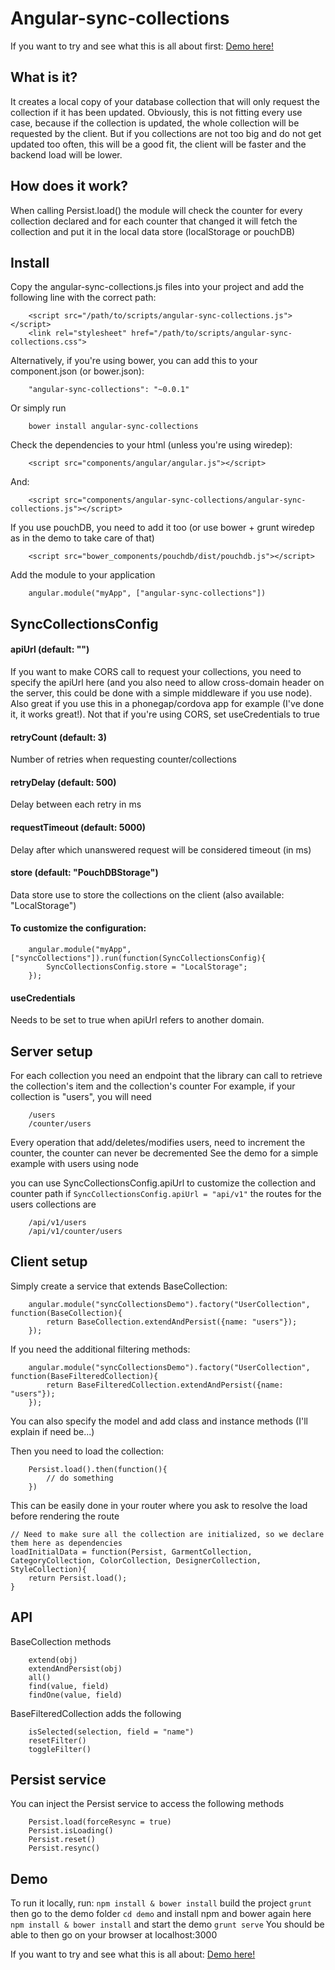 Angular-sync-collections
========================

If you want to try and see what this is all about first:
[Demo here!](http://synccollection.herokuapp.com)

What is it?
-----------

It creates a local copy of your database collection that will only request the collection if it has been updated. Obviously, this is not fitting every use case, because if the collection is updated, the whole collection will be requested by the client. But if you collections are not too big and do not get updated too often, this will be a good fit, the client will be faster and the backend load will be lower.

How does it work?
-----------------

When calling Persist.load() the module will check the counter for every collection declared and for each counter that changed it will fetch the collection and put it in the local data store (localStorage or pouchDB)

Install
-------

Copy the angular-sync-collections.js files into your project and add the following line with the correct path:

		<script src="/path/to/scripts/angular-sync-collections.js"></script>
		<link rel="stylesheet" href="/path/to/scripts/angular-sync-collections.css">


Alternatively, if you're using bower, you can add this to your component.json (or bower.json):

		"angular-sync-collections": "~0.0.1"

Or simply run

		bower install angular-sync-collections

Check the dependencies to your html (unless you're using wiredep):

		<script src="components/angular/angular.js"></script>

And:

		<script src="components/angular-sync-collections/angular-sync-collections.js"></script>

If you use pouchDB, you need to add it too (or use bower + grunt wiredep as in the demo to take care of that)

		<script src="bower_components/pouchdb/dist/pouchdb.js"></script>

Add the module to your application

		angular.module("myApp", ["angular-sync-collections"])

SyncCollectionsConfig
--------------------

#### 	apiUrl (default: "")
If you want to make CORS call to request your collections, you need to specify the apiUrl here (and you also need to allow cross-domain header on the server, this could be done with a simple middleware if you use node). Also great if you use this in a phonegap/cordova app for example (I've done it, it works great!). Not that if you're using CORS, set useCredentials to true

#### retryCount (default: 3)
Number of retries when requesting counter/collections

#### retryDelay (default: 500)
Delay between each retry in ms

#### requestTimeout (default: 5000)
Delay after which unanswered request will be considered timeout (in ms)

#### store (default: "PouchDBStorage")
Data store use to store the collections on the client (also available: "LocalStorage")


#### To customize the configuration:

		angular.module("myApp", ["syncCollections"]).run(function(SyncCollectionsConfig){
			SyncCollectionsConfig.store = "LocalStorage";	
		});

#### useCredentials
Needs to be set to true when apiUrl refers to another domain.


Server setup
------------

For each collection you need an endpoint that the library can call to retrieve the collection's item and the collection's counter
For example, if your collection is "users", you will need

		/users
		/counter/users

Every operation that add/deletes/modifies users, need to increment the counter, the counter can never be decremented
See the demo for a simple example with users using node

you can use SyncCollectionsConfig.apiUrl to customize the collection and counter path
if `SyncCollectionsConfig.apiUrl = "api/v1"` the routes for the users collections are

		/api/v1/users
		/api/v1/counter/users

Client setup
------------

Simply create a service that extends BaseCollection:

		angular.module("syncCollectionsDemo").factory("UserCollection", function(BaseCollection){
			return BaseCollection.extendAndPersist({name: "users"});
		});

If you need the additional filtering methods:

		angular.module("syncCollectionsDemo").factory("UserCollection", function(BaseFilteredCollection){
			return BaseFilteredCollection.extendAndPersist({name: "users"});
		});

You can also specify the model and add class and instance methods (I'll explain if need be...)

Then you need to load the collection:

		Persist.load().then(function(){
			// do something	
		})

This can be easily done in your router where you ask to resolve the load before rendering the route

	// Need to make sure all the collection are initialized, so we declare them here as dependencies
	loadInitialData = function(Persist, GarmentCollection, CategoryCollection, ColorCollection, DesignerCollection, StyleCollection){
		return Persist.load();
	}

API
---

BaseCollection methods

		extend(obj)
		extendAndPersist(obj)
		all()
		find(value, field)
		findOne(value, field)

BaseFilteredCollection adds the following

		isSelected(selection, field = "name")
		resetFilter()
		toggleFilter()

Persist service
---------------

You can inject the Persist service to access the following methods

		Persist.load(forceResync = true)
		Persist.isLoading()
		Persist.reset()
		Persist.resync()

Demo
----

To run it locally, run:
`npm install & bower install`
build the project
`grunt`
then go to the demo folder
`cd demo`
and install npm and bower again here
`npm install & bower install`
and start the demo
`grunt serve`
You should be able to then go on your browser at localhost:3000

If you want to try and see what this is all about:
[Demo here!](http://synccollection.herokuapp.com)
